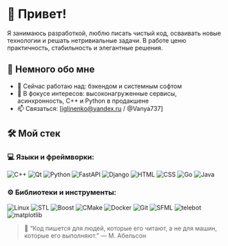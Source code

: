 # 👋 Привет!


Я занимаюсь разработкой, люблю писать чистый код, осваивать новые технологии и решать нетривиальные задачи. В работе ценю практичность, стабильность и элегантные решения.

## 🚀 Немного обо мне

- 🔭 Сейчас работаю над: бэкендом и системным софтом
- 🌱 В фокусе интересов: высоконагруженные сервисы, асинхронность, C++ и Python в продакшене
- 📫 Связаться: [iglinenko@yandex.ru / @Vanya737]


## 🛠️ Мой стек

### 💻 Языки и фреймворки:
![C++](https://img.shields.io/badge/-C++-00599C?style=flat-square&logo=c%2B%2B&logoColor=white)
![Qt](https://img.shields.io/badge/-Qt-41CD52?style=flat-square&logo=qt)
![Python](https://img.shields.io/badge/-Python-3776AB?style=flat-square&logo=python&logoColor=white)
![FastAPI](https://img.shields.io/badge/-FastAPI-009688?style=flat-square&logo=fastapi&logoColor=white)
![Django](https://img.shields.io/badge/-Django-092E20?style=flat-square&logo=django&logoColor=white)
![HTML](https://img.shields.io/badge/-HTML-ef652a?style=flat-square&logo=html5&logoColor=white)
![CSS](https://img.shields.io/badge/-CSS-2965f1?style=flat-square&logo=css3&logoColor=white)
![Go](https://img.shields.io/badge/-Go-00ADD8?style=flat-square&logo=go&logoColor=white)
![Java](https://img.shields.io/badge/-Java-007396?style=flat-square&logo=java&logoColor=white)



### ⚙️ Библиотеки и инструменты:
![Linux](https://img.shields.io/badge/-Linux-FCC624?style=flat-square&logo=linux&logoColor=black)
![STL](https://img.shields.io/badge/-STL-00599C?style=flat-square&logo=c%2B%2B&logoColor=white)
![Boost](https://img.shields.io/badge/-Boost-0082C9?style=flat-square)
![CMake](https://img.shields.io/badge/-CMake-064F8C?style=flat-square&logo=cmake)
![Docker](https://img.shields.io/badge/-Docker-2496ED?style=flat-square&logo=docker&logoColor=white)
![Git](https://img.shields.io/badge/-Git-F05032?style=flat-square&logo=git&logoColor=white)
![SFML](https://img.shields.io/badge/-SFML-8CC445?style=flat-square&logo=sfml&logoColor=white)
![telebot](https://img.shields.io/badge/-telebot-1DA1F2?style=flat-square&logo=telegram&logoColor=white)
![matplotlib](https://img.shields.io/badge/-matplotlib-11557C?style=flat-square&logo=python&logoColor=white)



> 🧠 “Код пишется для людей, которые его читают, а не для машин, которые его выполняют.” — М. Абельсон
